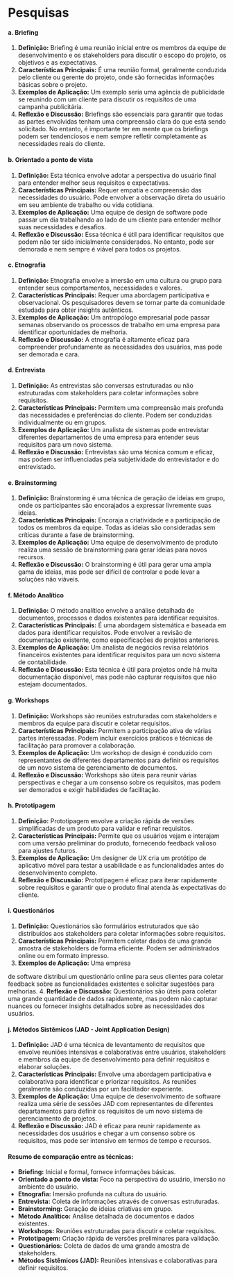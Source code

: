 # Pesquisas

#### a. Briefing

1. **Definição:** Briefing é uma reunião inicial entre os membros da equipe de desenvolvimento e os stakeholders para discutir o escopo do projeto, os objetivos e as expectativas.
2. **Características Principais:** É uma reunião formal, geralmente conduzida pelo cliente ou gerente do projeto, onde são fornecidas informações básicas sobre o projeto.
3. **Exemplos de Aplicação:** Um exemplo seria uma agência de publicidade se reunindo com um cliente para discutir os requisitos de uma campanha publicitária.
4. **Reflexão e Discussão:** Briefings são essenciais para garantir que todas as partes envolvidas tenham uma compreensão clara do que está sendo solicitado. No entanto, é importante ter em mente que os briefings podem ser tendenciosos e nem sempre refletir completamente as necessidades reais do cliente.

#### b. Orientado a ponto de vista

1. **Definição:** Esta técnica envolve adotar a perspectiva do usuário final para entender melhor seus requisitos e expectativas.
2. **Características Principais:** Requer empatia e compreensão das necessidades do usuário. Pode envolver a observação direta do usuário em seu ambiente de trabalho ou vida cotidiana.
3. **Exemplos de Aplicação:** Uma equipe de design de software pode passar um dia trabalhando ao lado de um cliente para entender melhor suas necessidades e desafios.
4. **Reflexão e Discussão:** Essa técnica é útil para identificar requisitos que podem não ter sido inicialmente considerados. No entanto, pode ser demorada e nem sempre é viável para todos os projetos.

#### c. Etnografia

1. **Definição:** Etnografia envolve a imersão em uma cultura ou grupo para entender seus comportamentos, necessidades e valores.
2. **Características Principais:** Requer uma abordagem participativa e observacional. Os pesquisadores devem se tornar parte da comunidade estudada para obter insights autênticos.
3. **Exemplos de Aplicação:** Um antropólogo empresarial pode passar semanas observando os processos de trabalho em uma empresa para identificar oportunidades de melhoria.
4. **Reflexão e Discussão:** A etnografia é altamente eficaz para compreender profundamente as necessidades dos usuários, mas pode ser demorada e cara.

#### d. Entrevista

1. **Definição:** As entrevistas são conversas estruturadas ou não estruturadas com stakeholders para coletar informações sobre requisitos.
2. **Características Principais:** Permitem uma compreensão mais profunda das necessidades e preferências do cliente. Podem ser conduzidas individualmente ou em grupos.
3. **Exemplos de Aplicação:** Um analista de sistemas pode entrevistar diferentes departamentos de uma empresa para entender seus requisitos para um novo sistema.
4. **Reflexão e Discussão:** Entrevistas são uma técnica comum e eficaz, mas podem ser influenciadas pela subjetividade do entrevistador e do entrevistado.

#### e. Brainstorming

1. **Definição:** Brainstorming é uma técnica de geração de ideias em grupo, onde os participantes são encorajados a expressar livremente suas ideias.
2. **Características Principais:** Encoraja a criatividade e a participação de todos os membros da equipe. Todas as ideias são consideradas sem críticas durante a fase de brainstorming.
3. **Exemplos de Aplicação:** Uma equipe de desenvolvimento de produto realiza uma sessão de brainstorming para gerar ideias para novos recursos.
4. **Reflexão e Discussão:** O brainstorming é útil para gerar uma ampla gama de ideias, mas pode ser difícil de controlar e pode levar a soluções não viáveis.

#### f. Método Analítico

1. **Definição:** O método analítico envolve a análise detalhada de documentos, processos e dados existentes para identificar requisitos.
2. **Características Principais:** É uma abordagem sistemática e baseada em dados para identificar requisitos. Pode envolver a revisão de documentação existente, como especificações de projetos anteriores.
3. **Exemplos de Aplicação:** Um analista de negócios revisa relatórios financeiros existentes para identificar requisitos para um novo sistema de contabilidade.
4. **Reflexão e Discussão:** Esta técnica é útil para projetos onde há muita documentação disponível, mas pode não capturar requisitos que não estejam documentados.

#### g. Workshops

1. **Definição:** Workshops são reuniões estruturadas com stakeholders e membros da equipe para discutir e coletar requisitos.
2. **Características Principais:** Permitem a participação ativa de várias partes interessadas. Podem incluir exercícios práticos e técnicas de facilitação para promover a colaboração.
3. **Exemplos de Aplicação:** Um workshop de design é conduzido com representantes de diferentes departamentos para definir os requisitos de um novo sistema de gerenciamento de documentos.
4. **Reflexão e Discussão:** Workshops são úteis para reunir várias perspectivas e chegar a um consenso sobre os requisitos, mas podem ser demorados e exigir habilidades de facilitação.

#### h. Prototipagem

1. **Definição:** Prototipagem envolve a criação rápida de versões simplificadas de um produto para validar e refinar requisitos.
2. **Características Principais:** Permite que os usuários vejam e interajam com uma versão preliminar do produto, fornecendo feedback valioso para ajustes futuros.
3. **Exemplos de Aplicação:** Um designer de UX cria um protótipo de aplicativo móvel para testar a usabilidade e as funcionalidades antes do desenvolvimento completo.
4. **Reflexão e Discussão:** Prototipagem é eficaz para iterar rapidamente sobre requisitos e garantir que o produto final atenda às expectativas do cliente.

#### i. Questionários

1. **Definição:** Questionários são formulários estruturados que são distribuídos aos stakeholders para coletar informações sobre requisitos.
2. **Características Principais:** Permitem coletar dados de uma grande amostra de stakeholders de forma eficiente. Podem ser administrados online ou em formato impresso.
3. **Exemplos de Aplicação:** Uma empresa

de software distribui um questionário online para seus clientes para coletar feedback sobre as funcionalidades existentes e solicitar sugestões para melhorias. 4. **Reflexão e Discussão:** Questionários são úteis para coletar uma grande quantidade de dados rapidamente, mas podem não capturar nuances ou fornecer insights detalhados sobre as necessidades dos usuários.

#### j. Métodos Sistêmicos (JAD - Joint Application Design)

1. **Definição:** JAD é uma técnica de levantamento de requisitos que envolve reuniões intensivas e colaborativas entre usuários, stakeholders e membros da equipe de desenvolvimento para definir requisitos e elaborar soluções.
2. **Características Principais:** Envolve uma abordagem participativa e colaborativa para identificar e priorizar requisitos. As reuniões geralmente são conduzidas por um facilitador experiente.
3. **Exemplos de Aplicação:** Uma equipe de desenvolvimento de software realiza uma série de sessões JAD com representantes de diferentes departamentos para definir os requisitos de um novo sistema de gerenciamento de projetos.
4. **Reflexão e Discussão:** JAD é eficaz para reunir rapidamente as necessidades dos usuários e chegar a um consenso sobre os requisitos, mas pode ser intensivo em termos de tempo e recursos.

#### Resumo de comparação entre as técnicas:

* **Briefing:** Inicial e formal, fornece informações básicas.
* **Orientado a ponto de vista:** Foco na perspectiva do usuário, imersão no ambiente do usuário.
* **Etnografia:** Imersão profunda na cultura do usuário.
* **Entrevista:** Coleta de informações através de conversas estruturadas.
* **Brainstorming:** Geração de ideias criativas em grupo.
* **Método Analítico:** Análise detalhada de documentos e dados existentes.
* **Workshops:** Reuniões estruturadas para discutir e coletar requisitos.
* **Prototipagem:** Criação rápida de versões preliminares para validação.
* **Questionários:** Coleta de dados de uma grande amostra de stakeholders.
* **Métodos Sistêmicos (JAD):** Reuniões intensivas e colaborativas para definir requisitos.
